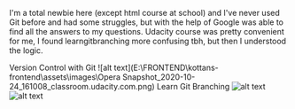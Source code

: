 I'm a total newbie here (except html course at school) and I've never used Git before and had some struggles, but with the help of Google was able to find all the answers to my questions.
Udacity course was pretty convenient for me, I found learngitbranching more confusing tbh, but then I understood the logic.

Version Control with Git
![alt text](E:\FRONTEND\kottans-frontend\assets\images\Opera Snapshot_2020-10-24_161008_classroom.udacity.com.png)
Learn Git Branching
![alt text](E:\FRONTEND\kottans-frontend\assets\images\Screenshot_6.png)
![alt text](E:\FRONTEND\kottans-frontend\assets\images\Screenshot_5.png)

